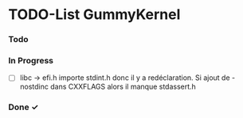 # TODO-List GummyKernel

### Todo

### In Progress

- [ ] libc -> efi.h importe stdint.h donc il y a redéclaration. Si ajout de -nostdinc dans CXXFLAGS alors il manque stdassert.h

### Done ✓